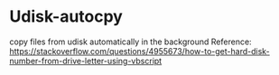 # Udisk-autocpy
copy files from udisk automatically in the background
Reference: https://stackoverflow.com/questions/4955673/how-to-get-hard-disk-number-from-drive-letter-using-vbscript
